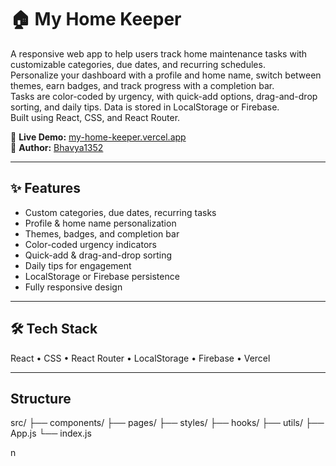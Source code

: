# 🏠 My Home Keeper

A responsive web app to help users track home maintenance tasks with customizable categories, due dates, and recurring schedules.  
Personalize your dashboard with a profile and home name, switch between themes, earn badges, and track progress with a completion bar.  
Tasks are color-coded by urgency, with quick-add options, drag-and-drop sorting, and daily tips. Data is stored in LocalStorage or Firebase.  
Built using React, CSS, and React Router.

🔗 **Live Demo:** [my-home-keeper.vercel.app](https://my-home-keeper.vercel.app/)  
👤 **Author:** [Bhavya1352](https://github.com/Bhavya1352)

---

## ✨ Features
- Custom categories, due dates, recurring tasks
- Profile & home name personalization
- Themes, badges, and completion bar
- Color-coded urgency indicators
- Quick-add & drag-and-drop sorting
- Daily tips for engagement
- LocalStorage or Firebase persistence
- Fully responsive design

---

## 🛠 Tech Stack
React • CSS • React Router • LocalStorage • Firebase • Vercel

---

## Structure

src/
 ├── components/
 ├── pages/
 ├── styles/
 ├── hooks/
 ├── utils/
 ├── App.js
 └── index.js





n
